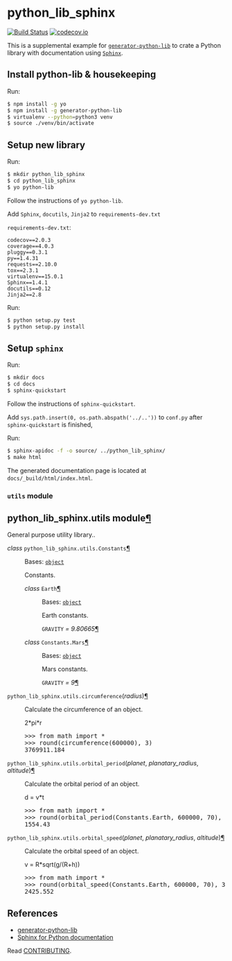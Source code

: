 # python_lib_sphinx

[![Build Status](https://travis-ci.org/saun4app/python_lib_sphinx.svg?branch=master)](https://travis-ci.org/saun4app/python_lib_sphinx)
[![codecov.io](https://codecov.io/github/hbetts/orbitalpy/coverage.svg?branch=master)](https://codecov.io/github/saun4app/python_lib_sphinx?branch=master)

This is a supplemental example for [`generator-python-lib`](https://github.com/hbetts/generator-python-lib) to crate a Python library with documentation using [`Sphinx`](https://pypi.python.org/pypi/Sphinx).

## Install python-lib & housekeeping

Run:
```bash
$ npm install -g yo
$ npm install -g generator-python-lib
$ virtualenv --python=python3 venv
$ source ./venv/bin/activate
```

## Setup new library

Run:
```bash
$ mkdir python_lib_sphinx
$ cd python_lib_sphinx
$ yo python-lib
```

Follow the instructions of `yo python-lib`.

Add `Sphinx`, `docutils`, `Jinja2` to `requirements-dev.txt`

`requirements-dev.txt`:

```
codecov==2.0.3
coverage==4.0.3
pluggy==0.3.1
py==1.4.31
requests==2.10.0
tox==2.3.1
virtualenv==15.0.1
Sphinx==1.4.1
docutils==0.12
Jinja2==2.8
```

Run:
```bash
$ python setup.py test
$ python setup.py install
```

## Setup `sphinx`

Run:
```bash
$ mkdir docs
$ cd docs
$ sphinx-quickstart
```

Follow the instructions of `sphinx-quickstart`.

Add `sys.path.insert(0, os.path.abspath('../..'))` to `conf.py` after `sphinx-quickstart` is finished,

Run:

```bash
$ sphinx-apidoc -f -o source/ ../python_lib_sphinx/
$ make html
```

The generated documentation page is located at `docs/_build/html/index.html`.

### `utils` module


<span id="python-lib-sphinx-utils-module"></span><h2>python_lib_sphinx.utils module<a class="headerlink" href="#module-python_lib_sphinx.utils" title="Permalink to this headline">¶</a></h2>
<p>General purpose utility library..</p>
<dl class="class">
<dt id="python_lib_sphinx.utils.Constants">
<em class="property">class </em><code class="descclassname">python_lib_sphinx.utils.</code><code class="descname">Constants</code><a class="headerlink" href="#python_lib_sphinx.utils.Constants" title="Permalink to this definition">¶</a></dt>
<dd><p>Bases: <a class="reference external" href="https://docs.python.org/library/functions.html#object" title="(in Python v2.7)"><code class="xref py py-class docutils literal"><span class="pre">object</span></code></a></p>
<p>Constants.</p>
<dl class="class">
<dt id="python_lib_sphinx.utils.Constants.Earth">
<em class="property">class </em><code class="descname">Earth</code><a class="headerlink" href="#python_lib_sphinx.utils.Constants.Earth" title="Permalink to this definition">¶</a></dt>
<dd><p>Bases: <a class="reference external" href="https://docs.python.org/library/functions.html#object" title="(in Python v2.7)"><code class="xref py py-class docutils literal"><span class="pre">object</span></code></a></p>
<p>Earth constants.</p>
<dl class="attribute">
<dt id="python_lib_sphinx.utils.Constants.Earth.GRAVITY">
<code class="descname">GRAVITY</code><em class="property"> = 9.80665</em><a class="headerlink" href="#python_lib_sphinx.utils.Constants.Earth.GRAVITY" title="Permalink to this definition">¶</a></dt>
<dd></dd></dl>

</dd></dl>

<dl class="class">
<dt id="python_lib_sphinx.utils.Constants.Mars">
<em class="property">class </em><code class="descclassname">Constants.</code><code class="descname">Mars</code><a class="headerlink" href="#python_lib_sphinx.utils.Constants.Mars" title="Permalink to this definition">¶</a></dt>
<dd><p>Bases: <a class="reference external" href="https://docs.python.org/library/functions.html#object" title="(in Python v2.7)"><code class="xref py py-class docutils literal"><span class="pre">object</span></code></a></p>
<p>Mars constants.</p>
<dl class="attribute">
<dt id="python_lib_sphinx.utils.Constants.Mars.GRAVITY">
<code class="descname">GRAVITY</code><em class="property"> = 9</em><a class="headerlink" href="#python_lib_sphinx.utils.Constants.Mars.GRAVITY" title="Permalink to this definition">¶</a></dt>
<dd></dd></dl>

</dd></dl>

</dd></dl>

<dl class="function">
<dt id="python_lib_sphinx.utils.circumference">
<code class="descclassname">python_lib_sphinx.utils.</code><code class="descname">circumference</code><span class="sig-paren">(</span><em>radius</em><span class="sig-paren">)</span><a class="headerlink" href="#python_lib_sphinx.utils.circumference" title="Permalink to this definition">¶</a></dt>
<dd><p>Calculate the circumference of an object.</p>
<p>2*pi*r</p>
<div class="highlight-default"><div class="highlight"><pre><span></span><span class="gp">&gt;&gt;&gt; </span><span class="kn">from</span> <span class="nn">math</span> <span class="k">import</span> <span class="o">*</span>
<span class="gp">&gt;&gt;&gt; </span><span class="nb">round</span><span class="p">(</span><span class="n">circumference</span><span class="p">(</span><span class="mi">600000</span><span class="p">),</span> <span class="mi">3</span><span class="p">)</span>
<span class="go">3769911.184</span>
</pre></div>
</div>
</dd></dl>

<dl class="function">
<dt id="python_lib_sphinx.utils.orbital_period">
<code class="descclassname">python_lib_sphinx.utils.</code><code class="descname">orbital_period</code><span class="sig-paren">(</span><em>planet</em>, <em>planatary_radius</em>, <em>altitude</em><span class="sig-paren">)</span><a class="headerlink" href="#python_lib_sphinx.utils.orbital_period" title="Permalink to this definition">¶</a></dt>
<dd><p>Calculate the orbital period of an object.</p>
<p>d = v*t</p>
<div class="highlight-default"><div class="highlight"><pre><span></span><span class="gp">&gt;&gt;&gt; </span><span class="kn">from</span> <span class="nn">math</span> <span class="k">import</span> <span class="o">*</span>
<span class="gp">&gt;&gt;&gt; </span><span class="nb">round</span><span class="p">(</span><span class="n">orbital_period</span><span class="p">(</span><span class="n">Constants</span><span class="o">.</span><span class="n">Earth</span><span class="p">,</span> <span class="mi">600000</span><span class="p">,</span> <span class="mi">70</span><span class="p">),</span> <span class="mi">3</span><span class="p">)</span>
<span class="go">1554.43</span>
</pre></div>
</div>
</dd></dl>

<dl class="function">
<dt id="python_lib_sphinx.utils.orbital_speed">
<code class="descclassname">python_lib_sphinx.utils.</code><code class="descname">orbital_speed</code><span class="sig-paren">(</span><em>planet</em>, <em>planatary_radius</em>, <em>altitude</em><span class="sig-paren">)</span><a class="headerlink" href="#python_lib_sphinx.utils.orbital_speed" title="Permalink to this definition">¶</a></dt>
<dd><p>Calculate the orbital speed of an object.</p>
<p>v = R*sqrt(g/(R+h))</p>
<div class="highlight-default"><div class="highlight"><pre><span></span><span class="gp">&gt;&gt;&gt; </span><span class="kn">from</span> <span class="nn">math</span> <span class="k">import</span> <span class="o">*</span>
<span class="gp">&gt;&gt;&gt; </span><span class="nb">round</span><span class="p">(</span><span class="n">orbital_speed</span><span class="p">(</span><span class="n">Constants</span><span class="o">.</span><span class="n">Earth</span><span class="p">,</span> <span class="mi">600000</span><span class="p">,</span> <span class="mi">70</span><span class="p">),</span> <span class="mi">3</span><span class="p">)</span>
<span class="go">2425.552</span>
</pre></div>
</div>
</dd></dl>




## References

- [generator-python-lib](https://github.com/hbetts/generator-python-lib)
- [Sphinx for Python documentation](http://gisellezeno.com/tutorials/sphinx-for-python-documentation.html)


Read [CONTRIBUTING](CONTRIBUTING.md).
